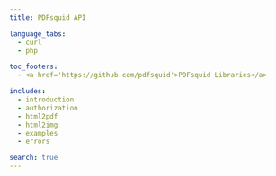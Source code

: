 ```yaml
---
title: PDFsquid API

language_tabs:
  - curl
  - php

toc_footers:
  - <a href='https://github.com/pdfsquid'>PDFsquid Libraries</a>

includes:
  - introduction
  - authorization
  - html2pdf
  - html2img
  - examples
  - errors

search: true
---
```

